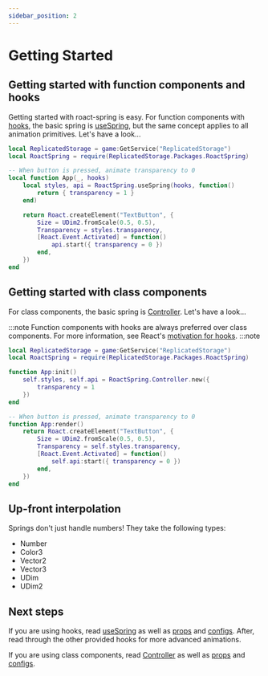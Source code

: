 ```yaml
---
sidebar_position: 2
---
```


# Getting Started

## Getting started with function components and hooks

Getting started with roact-spring is easy. For function components with [hooks](https://github.com/Kampfkarren/roact-hooks), the basic spring is [useSpring](/docs/hooks/useSpring), but the same concept applies to all animation primitives. Let's have a look...

```lua
local ReplicatedStorage = game:GetService("ReplicatedStorage")
local RoactSpring = require(ReplicatedStorage.Packages.RoactSpring)

-- When button is pressed, animate transparency to 0
local function App(_, hooks)
    local styles, api = RoactSpring.useSpring(hooks, function()
        return { transparency = 1 }
    end)

    return Roact.createElement("TextButton", {
        Size = UDim2.fromScale(0.5, 0.5),
        Transparency = styles.transparency,
        [Roact.Event.Activated] = function()
            api.start({ transparency = 0 })
        end,
    })
end
```

## Getting started with class components

For class components, the basic spring is [Controller](/docs/Additional%20Classes/controller). Let's have a look...

:::note
Function components with hooks are always preferred over class components. For more information, see React's [motivation for hooks](https://reactjs.org/docs/hooks-intro.html#motivation).
:::note

```lua
local ReplicatedStorage = game:GetService("ReplicatedStorage")
local RoactSpring = require(ReplicatedStorage.Packages.RoactSpring)

function App:init()
    self.styles, self.api = RoactSpring.Controller.new({
        transparency = 1 
    })
end

-- When button is pressed, animate transparency to 0
function App:render()
    return Roact.createElement("TextButton", {
        Size = UDim2.fromScale(0.5, 0.5),
        Transparency = self.styles.transparency,
        [Roact.Event.Activated] = function()
            self.api:start({ transparency = 0 })
        end,
    })
end
```

## Up-front interpolation

Springs don't just handle numbers! They take the following types:

* Number
* Color3
* Vector2
* Vector3
* UDim
* UDim2

## Next steps

If you are using hooks, read [useSpring](/docs/hooks/useSpring) as well as [props](/docs/common/props) and [configs](/docs/common/configs). After, read through the other provided hooks for more advanced animations.

If you are using class components, read [Controller](/docs/Additional%20Classes/controller) as well as [props](/docs/common/props) and [configs](/docs/common/configs).